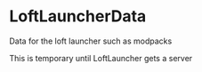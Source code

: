 # LoftLauncherData
Data for the loft launcher such as modpacks

This is temporary until LoftLauncher gets a server
